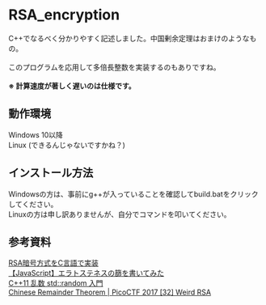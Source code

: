 # RSA_encryption
C++でなるべく分かりやすく記述しました。中国剰余定理はおまけのようなもの。<br><br>
このプログラムを応用して多倍長整数を実装するのもありですね。<br><br>
**※ 計算速度が著しく遅いのは仕様です。**

## 動作環境
Windows 10以降<br>
Linux (できるんじゃないですかね？)

## インストール方法
Windowsの方は、事前にg++が入っていることを確認してbuild.batをクリックしてください。<br>
Linuxの方は申し訳ありませんが、自分でコマンドを叩いてください。<br>

## 参考資料
[RSA暗号方式をC言語で実装](https://qiita.com/tcb78/items/3eaa4a222bd544012db5)<br>
[【JavaScript】エラトステネスの篩を書いてみた](https://qiita.com/ikemonn/items/005b51acc72994f864ba)<br>
[C++11 乱数 std::random 入門](http://s170199.ppp.asahi-net.or.jp/tech/cpp/random.html)<br>
[Chinese Remainder Theorem | PicoCTF 2017 [32] Weird RSA](https://www.youtube.com/watch?v=Qvm7nDDHbWs)
